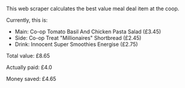 This web scraper calculates the best value meal deal item at the coop.

Currently, this is:

   * Main: Co-op Tomato Basil And Chicken Pasta Salad (£3.45)
   * Side: Co-op Treat "Millionaires" Shortbread (£2.45)
   * Drink: Innocent Super Smoothies Energise (£2.75)

Total value: £8.65

Actually paid: £4.0

Money saved: £4.65
